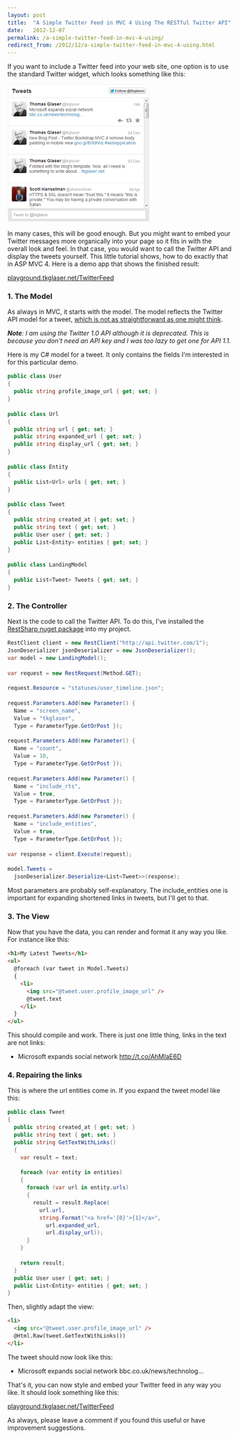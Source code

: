```yaml
---
layout: post
title:  "A Simple Twitter Feed in MVC 4 Using The RESTful Twitter API"
date:   2012-12-07
permalink: /a-simple-twitter-feed-in-mvc-4-using/
redirect_from: /2012/12/a-simple-twitter-feed-in-mvc-4-using.html
---
```

If you want to include a Twitter feed into your web site, one option is to use the standard Twitter widget, which looks 
something like this:

![TwitterWidget.png](/assets/images/TwitterWidget.png)

In many cases, this will be good enough. But you might want to embed your Twitter messages more organically into your page so it fits in with the overall look and feel. In that case, you would want to call the Twitter API and display the tweets yourself. This little tutorial shows, how to do exactly that in ASP MVC 4.    Here is a demo app that shows the finished result:

[playground.tkglaser.net/TwitterFeed](http://playground.tkglaser.net/TwitterFeed)

### 1. The Model
As always in MVC, it starts with the model. The model reflects the Twitter API model for a tweet, 
[which is not as straightforward as one might think](https://dev.twitter.com/docs/api/1/get/statuses/user_timeline).

_**Note**: I am using the Twitter 1.0 API although it is deprecated. This is because you don't need an API key and I was too lazy 
to get one for API 1.1._

Here is my C# model for a tweet. It only contains the fields I'm interested in for this particular demo.
```csharp
public class User
{
  public string profile_image_url { get; set; }
}

public class Url
{
  public string url { get; set; }
  public string expanded_url { get; set; }
  public string display_url { get; set; }
}

public class Entity
{
  public List<Url> urls { get; set; }
}

public class Tweet
{
  public string created_at { get; set; }
  public string text { get; set; }
  public User user { get; set; }
  public List<Entity> entities { get; set; }
}

public class LandingModel
{
  public List<Tweet> Tweets { get; set; }
}
```
### 2. The Controller
Next is the code to call the Twitter API. To do this, I've installed the [RestSharp nuget package](http://nuget.org/packages/RestSharp) into my project.
```csharp
RestClient client = new RestClient("http://api.twitter.com/1");
JsonDeserializer jsonDeserializer = new JsonDeserializer();
var model = new LandingModel();

var request = new RestRequest(Method.GET);

request.Resource = "statuses/user_timeline.json";

request.Parameters.Add(new Parameter() { 
  Name = "screen_name", 
  Value = "tkglaser", 
  Type = ParameterType.GetOrPost });

request.Parameters.Add(new Parameter() { 
  Name = "count", 
  Value = 10, 
  Type = ParameterType.GetOrPost });

request.Parameters.Add(new Parameter() { 
  Name = "include_rts", 
  Value = true, 
  Type = ParameterType.GetOrPost });

request.Parameters.Add(new Parameter() { 
  Name = "include_entities", 
  Value = true, 
  Type = ParameterType.GetOrPost });

var response = client.Execute(request);

model.Tweets =
  jsonDeserializer.Deserialize<List<Tweet>>(response);
```
Most parameters are probably self-explanatory. The include_entities one is important for expanding shortened links in tweets, but I'll get to that.
### 3. The View
Now that you have the data, you can render and format it any way you like. For instance like this:
```html
<h1>My Latest Tweets</h1>
<ul>
  @foreach (var tweet in Model.Tweets)
  {
    <li>
      <img src="@tweet.user.profile_image_url" />
      @tweet.text
    </li>
  }
</ul>
```
This should compile and work. There is just one little thing, links in the text are not links:
- Microsoft expands social network http://t.co/AhMIaE6D

### 4. Repairing the links
This is where the url entities come in. If you expand the tweet model like this:
```csharp
public class Tweet
{
  public string created_at { get; set; }
  public string text { get; set; }
  public string GetTextWithLinks()
  {
    var result = text;

    foreach (var entity in entities)
    {
      foreach (var url in entity.urls)
      {
        result = result.Replace(
          url.url,
          string.Format("<a href='{0}'>{1}</a>",
            url.expanded_url,
            url.display_url));
      }
    }

    return result;
  }
  public User user { get; set; }
  public List<Entity> entities { get; set; }
}
```
Then, slightly adapt the view:
```html
<li>
  <img src="@tweet.user.profile_image_url" />
  @Html.Raw(tweet.GetTextWithLinks())
</li>
```
The tweet should now look like this:
- Microsoft expands social network bbc.co.uk/news/technolog…

That's it, you can now style and embed your Twitter feed in any way you like. It should look something like this:

[playground.tkglaser.net/TwitterFeed](http://playground.tkglaser.net/TwitterFeed)

As always, please leave a comment if you found this useful or have improvement suggestions.
